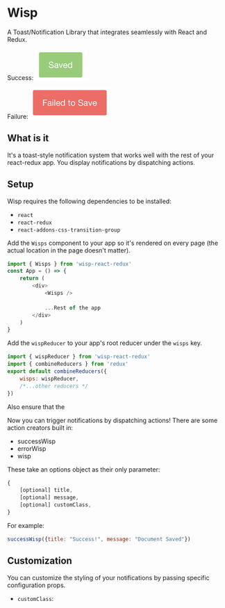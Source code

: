 # Wisp
A Toast/Notification Library that integrates seamlessly with React and Redux.

Success:
![Success](images/success.png)

Failure:
![Error](images/error.png)

## What is it
It's a toast-style notification system that works well with the rest of your react-redux app.
You display notifications by dispatching actions.

## Setup
Wisp requires the following dependencies to be installed:

- `react`
- `react-redux`
- `react-addons-css-transition-group`

Add the `Wisps` component to your app so it's rendered on every page (the actual location in the page doesn't matter).

```javascript
import { Wisps } from 'wisp-react-redux'
const App = () => {
    return (
        <div>
            <Wisps />

            ...Rest of the app
        </div>
    )
}
```

Add the `wispReducer` to your app's root reducer under the `wisps` key.

```javascript
import { wispReducer } from 'wisp-react-redux'
import { combineReducers } from 'redux'
export default combineReducers({
    wisps: wispReducer,
    /*...other reducers */
})
```

Also ensure that the

Now you can trigger notifications by dispatching actions! There are some action creators built in:

- successWisp
- errorWisp
- wisp

These take an options object as their only parameter:

```javascript
{
    [optional] title,
    [optional] message,
    [optional] customClass,
}
```

For example:

```javascript
successWisp({title: "Success!", message: "Document Saved"})
```

## Customization
You can customize the styling of your notifications by passing specific configuration props.

- `customClass`: 
